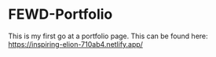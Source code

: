 # FEWD-Portfolio
This is my first go at a portfolio page. This can be found here: https://inspiring-elion-710ab4.netlify.app/

